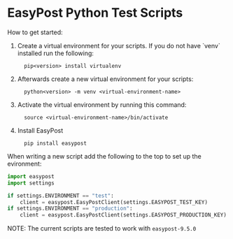 # EasyPost Python Test Scripts
How to get started:
<ol>
  <li>Create a virtual environment for your scripts. If you do not have `venv` installed run the following:</li>
  
      pip<version> install virtualenv
        
<li>Afterwards create a new virtual environment for your scripts:</li>

      python<version> -m venv <virtual-environment-name>
     
<li>Activate the virtual environment by running this command:</li>

      source <virtual-environment-name>/bin/activate
<li>Install EasyPost</li>

      pip install easypost
</ol>

When writing a new script add the following to the top to set up the evironment:
```python
import easypost
import settings

if settings.ENVIRONMENT == "test":
    client = easypost.EasyPostClient(settings.EASYPOST_TEST_KEY)
if settings.ENVIRONMENT == "production":
    client = easypost.EasyPostClient(settings.EASYPOST_PRODUCTION_KEY)
```

NOTE: The current scripts are tested to work with `easypost-9.5.0`